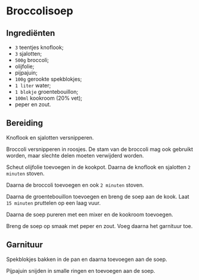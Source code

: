 # Broccolisoep

## Ingrediënten

* ```3``` teentjes knoflook;
* ```3``` sjalotten;
* ```500g``` broccoli;
* olijfolie;
* pijpajuin;
* ```100g``` gerookte spekblokjes;
* ```1 liter``` water;
* ```1 blokje``` groentebouillon;
* ```100ml``` kookroom (20% vet);
* peper en zout.

## Bereiding

Knoflook en sjalotten versnipperen.

Broccoli versnipperen in roosjes. De stam van de broccoli mag ook gebruikt worden, maar slechte delen moeten verwijderd worden.

Scheut olijfolie toevoegen in de kookpot. Daarna de knoflook en sjalotten ```2 minuten``` stoven.

Daarna de broccoli toevoegen en ook ```2 minuten``` stoven.

Daarna de groentebouillon toevoegen en breng de soep aan de kook. Laat ```15 minuten``` pruttelen op een laag vuur.

Daarna de soep pureren met een mixer en de kookroom toevoegen.

Breng de soep op smaak met peper en zout. Voeg daarna het garnituur toe.

## Garnituur

Spekblokjes bakken in de pan en daarna toevoegen aan de soep.

Pijpajuin snijden in smalle ringen en toevoegen aan de soep.